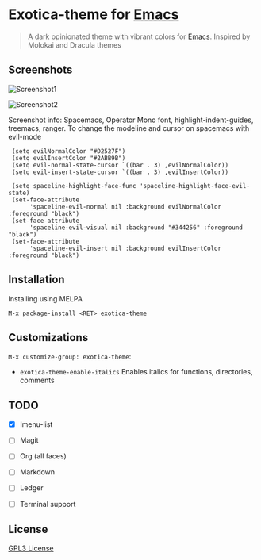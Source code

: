 # Exotica-theme for [Emacs](https://www.gnu.org/software/emacs/)

> A dark opinionated theme with vibrant colors for [Emacs](https://www.gnu.org/software/emacs/).
> Inspired by Molokai and Dracula themes

## Screenshots
![Screenshot1](https://raw.github.com/jbharat/exotica-theme/master/screenshot1.png "Screenshot1")

![Screenshot2](https://raw.github.com/jbharat/exotica-theme/master/Screenshot2.png "Screenshot2")

Screenshot info: Spacemacs, Operator Mono font, highlight-indent-guides, treemacs, ranger. 
To change the modeline and cursor on spacemacs with evil-mode
```   
 (setq evilNormalColor "#D2527F") 
 (setq evilInsertColor "#2ABB9B")
 (setq evil-normal-state-cursor `((bar . 3) ,evilNormalColor)) 
 (setq evil-insert-state-cursor `((bar . 3) ,evilInsertColor))
 
 (setq spaceline-highlight-face-func 'spaceline-highlight-face-evil-state)
 (set-face-attribute
      'spaceline-evil-normal nil :background evilNormalColor :foreground "black")
 (set-face-attribute
      'spaceline-evil-visual nil :background "#344256" :foreground "black")
 (set-face-attribute
      'spaceline-evil-insert nil :background evilInsertColor :foreground "black")

```

## Installation

Installing using MELPA 
```
M-x package-install <RET> exotica-theme
```

## Customizations

`M-x customize-group: exotica-theme`:

* `exotica-theme-enable-italics` 
Enables italics for functions, directories, comments

## TODO
- [x] Imenu-list 
- [ ] Magit
- [ ] Org (all faces)
- [ ] Markdown
- [ ] Ledger
- [ ] Terminal support


## License

[GPL3 License](./LICENSE)
